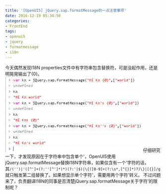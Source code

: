 ```yaml
---
title: '[OpenUI5] jQuery.sap.formatMessage的一点注意事项'
date: 2016-12-19 05:34:50
categories: 
- FrontEnd
tags: 
- openui5
- jquery
- formatmessage
- i18n
---
```


今天偶然发现I18N properties文件中有字符串包含替换符，可是没起作用，还是明晃晃输出了{0}。![jQuery.sap.formatMessage test](/images/2016/12/jQuery.sap.formatMessage_test.png)
仔细研究一下，才发现原因在于字符串中包含单个'，OpenUI5使用jQuery.sap.formatMessage替换I18N字符串，如果仅含有一个'字符的话，其`/('')|'([^']+(?:''[^']*)*)(?:'|$)|\{([0-9]+(?:\s*,[^{}]*)?)\}|[{}]/g` 就只触发第二组替换了。如果想显示单个字符'，需要用两个字符'转义。
不过问题来了，负责翻译I18N的同事是否清楚jQuery.sap.formatMessage关于字符'的限制呢？